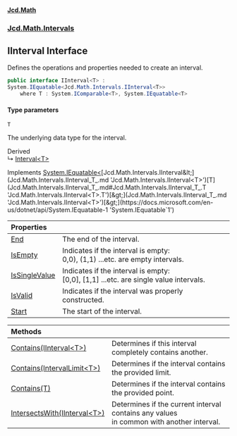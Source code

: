 #### [Jcd.Math](index.md 'index')
### [Jcd.Math.Intervals](Jcd.Math.Intervals.md 'Jcd.Math.Intervals')

## IInterval<T> Interface

Defines the operations and properties needed to create an interval.

```csharp
public interface IInterval<T> :
System.IEquatable<Jcd.Math.Intervals.IInterval<T>>
    where T : System.IComparable<T>, System.IEquatable<T>
```
#### Type parameters

<a name='Jcd.Math.Intervals.IInterval_T_.T'></a>

`T`

The underlying data type for the interval.

Derived  
&#8627; [Interval&lt;T&gt;](Jcd.Math.Intervals.Interval_T_.md 'Jcd.Math.Intervals.Interval<T>')

Implements [System.IEquatable&lt;](https://docs.microsoft.com/en-us/dotnet/api/System.IEquatable-1 'System.IEquatable`1')[Jcd.Math.Intervals.IInterval&lt;](Jcd.Math.Intervals.IInterval_T_.md 'Jcd.Math.Intervals.IInterval<T>')[T](Jcd.Math.Intervals.IInterval_T_.md#Jcd.Math.Intervals.IInterval_T_.T 'Jcd.Math.Intervals.IInterval<T>.T')[&gt;](Jcd.Math.Intervals.IInterval_T_.md 'Jcd.Math.Intervals.IInterval<T>')[&gt;](https://docs.microsoft.com/en-us/dotnet/api/System.IEquatable-1 'System.IEquatable`1')

| Properties | |
| :--- | :--- |
| [End](Jcd.Math.Intervals.IInterval_T_.End.md 'Jcd.Math.Intervals.IInterval<T>.End') | The end of the interval. |
| [IsEmpty](Jcd.Math.Intervals.IInterval_T_.IsEmpty.md 'Jcd.Math.Intervals.IInterval<T>.IsEmpty') | Indicates if the interval is empty:<br/>0,0), (1,1) ...etc. are empty intervals. |
| [IsSingleValue](Jcd.Math.Intervals.IInterval_T_.IsSingleValue.md 'Jcd.Math.Intervals.IInterval<T>.IsSingleValue') | Indicates if the interval is empty:<br/>[0,0], [1,1] ...etc. are single value intervals. |
| [IsValid](Jcd.Math.Intervals.IInterval_T_.IsValid.md 'Jcd.Math.Intervals.IInterval<T>.IsValid') | Indicates if the interval was properly constructed. |
| [Start](Jcd.Math.Intervals.IInterval_T_.Start.md 'Jcd.Math.Intervals.IInterval<T>.Start') | The start of the interval. |

| Methods | |
| :--- | :--- |
| [Contains(IInterval&lt;T&gt;)](Jcd.Math.Intervals.IInterval_T_.Contains(Jcd.Math.Intervals.IInterval_T_).md 'Jcd.Math.Intervals.IInterval<T>.Contains(Jcd.Math.Intervals.IInterval<T>)') | Determines if this interval completely contains another. |
| [Contains(IntervalLimit&lt;T&gt;)](Jcd.Math.Intervals.IInterval_T_.Contains(Jcd.Math.Intervals.IntervalLimit_T_).md 'Jcd.Math.Intervals.IInterval<T>.Contains(Jcd.Math.Intervals.IntervalLimit<T>)') | Determines if the interval contains the provided limit. |
| [Contains(T)](Jcd.Math.Intervals.IInterval_T_.Contains(T).md 'Jcd.Math.Intervals.IInterval<T>.Contains(T)') | Determines if the interval contains the provided point. |
| [IntersectsWith(IInterval&lt;T&gt;)](Jcd.Math.Intervals.IInterval_T_.IntersectsWith(Jcd.Math.Intervals.IInterval_T_).md 'Jcd.Math.Intervals.IInterval<T>.IntersectsWith(Jcd.Math.Intervals.IInterval<T>)') | Determines if the current interval contains any values<br/>in common with another interval. |
